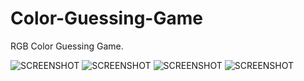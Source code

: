 # Color-Guessing-Game
RGB Color Guessing Game.

![SCREENSHOT](http://oi67.tinypic.com/345lj0g.jpg)
![SCREENSHOT](http://oi68.tinypic.com/50lfzc.jpg)
![SCREENSHOT](http://oi67.tinypic.com/2iiful3.jpg)
![SCREENSHOT](http://oi65.tinypic.com/2cxz4o1.jpg)
